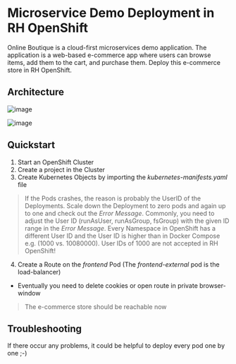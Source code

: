 # Microservice Demo Deployment in RH OpenShift
Online Boutique is a cloud-first microservices demo application. The application is a web-based e-commerce app where users can browse items, add them to the cart, and purchase them. Deploy this e-commerce store in RH OpenShift.

## Architecture
![image](https://github.com/user-attachments/assets/2a8ddc79-ce80-4773-9fe0-ae46e1ee5a25)

![image](https://github.com/user-attachments/assets/f17f6690-bbf1-4358-8e5c-eda698485b18)

## Quickstart

1. Start an OpenShift Cluster
2. Create a project in the Cluster
3. Create Kubernetes Objects by importing the *kubernetes-manifests.yaml* file

> If the Pods crashes, the reason is probably the UserID of the Deployments. Scale down the Deployment to zero pods and again up to one and check out the *Error Message*. Commonly, you need to adjust the User ID (runAsUser, runAsGroup, fsGroup) with the given ID range in the *Error Message*. Every Namespace in OpenShift has a different User ID and the User ID is higher than in Docker Compose e.g. (1000 vs. 10080000). User IDs of 1000 are not accepted in RH OpenShift!

4. Create a Route on the *frontend* Pod (The *frontend-external* pod is the load-balancer)
- Eventually you need to delete cookies or open route in private browser-window
> The e-commerce store should be reachable now 

## Troubleshooting 
If there occur any problems, it could be helpful to deploy every pod one by one ;-)


